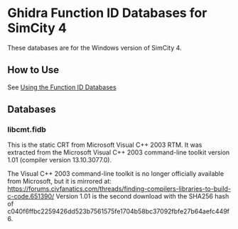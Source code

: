 # Ghidra Function ID Databases for SimCity 4

These databases are for the Windows version of SimCity 4.

## How to Use

See [Using the Function ID Databases](./Use-FID-Database.md)

## Databases

### libcmt.fidb

This is the static CRT from Microsoft Visual C++ 2003 RTM.
It was extracted from the Microsoft Visual C++ 2003 command-line toolkit version 1.01 (compiler version 13.10.3077.0).

The Visual C++ 2003 command-line toolkit is no longer officially available from Microsoft, but it is mirrored at: https://forums.civfanatics.com/threads/finding-compilers-libraries-to-build-c-code.651390/
Version 1.01 is the second download with the SHA256 hash of c040f6ffbc2259426dd523b7561575fe1704b58bc37092fbfe27b64aefc449f6.